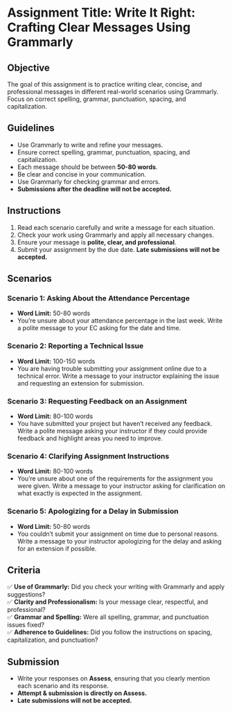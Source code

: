 # **Assignment Title: Write It Right: Crafting Clear Messages Using Grammarly**  

## **Objective**  
The goal of this assignment is to practice writing clear, concise, and professional messages in different real-world scenarios using Grammarly. Focus on correct spelling, grammar, punctuation, spacing, and capitalization.  

## **Guidelines**  
- Use Grammarly to write and refine your messages.  
- Ensure correct spelling, grammar, punctuation, spacing, and capitalization.  
- Each message should be between **50-80 words**.  
- Be clear and concise in your communication.  
- Use Grammarly for checking grammar and errors.  
- **Submissions after the deadline will not be accepted.**  

## **Instructions**  
1. Read each scenario carefully and write a message for each situation.  
2. Check your work using Grammarly and apply all necessary changes.  
3. Ensure your message is **polite, clear, and professional**.  
4. Submit your assignment by the due date. **Late submissions will not be accepted.**  

## **Scenarios**  

### **Scenario 1: Asking About the Attendance Percentage**  
- **Word Limit:** 50-80 words  
- You’re unsure about your attendance percentage in the last week. Write a polite message to your EC asking for the date and time.  

### **Scenario 2: Reporting a Technical Issue**  
- **Word Limit:** 100-150 words  
- You are having trouble submitting your assignment online due to a technical error. Write a message to your instructor explaining the issue and requesting an extension for submission.  

### **Scenario 3: Requesting Feedback on an Assignment**  
- **Word Limit:** 80-100 words  
- You have submitted your project but haven’t received any feedback. Write a polite message asking your instructor if they could provide feedback and highlight areas you need to improve.  

### **Scenario 4: Clarifying Assignment Instructions**  
- **Word Limit:** 80-100 words  
- You’re unsure about one of the requirements for the assignment you were given. Write a message to your instructor asking for clarification on what exactly is expected in the assignment.  

### **Scenario 5: Apologizing for a Delay in Submission**  
- **Word Limit:** 50-80 words  
- You couldn’t submit your assignment on time due to personal reasons. Write a message to your instructor apologizing for the delay and asking for an extension if possible.  

## **Criteria**  
✅ **Use of Grammarly:** Did you check your writing with Grammarly and apply suggestions?  
✅ **Clarity and Professionalism:** Is your message clear, respectful, and professional?  
✅ **Grammar and Spelling:** Were all spelling, grammar, and punctuation issues fixed?  
✅ **Adherence to Guidelines:** Did you follow the instructions on spacing, capitalization, and punctuation?  

## **Submission**  
- Write your responses on **Assess**, ensuring that you clearly mention each scenario and its response.  
- **Attempt & submission is directly on Assess.**  
- **Late submissions will not be accepted.**  
